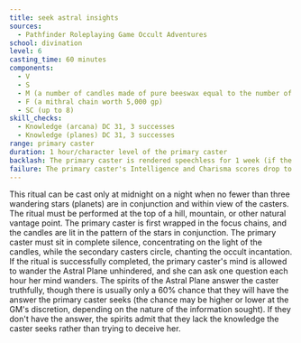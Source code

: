 ```yaml
---
title: seek astral insights
sources:
  - Pathfinder Roleplaying Game Occult Adventures
school: divination
level: 6
casting_time: 60 minutes
components:
  - V
  - S
  - M (a number of candles made of pure beeswax equal to the number of wandering stars in conjunction when the ritual is attempted)
  - F (a mithral chain worth 5,000 gp)
  - SC (up to 8)
skill_checks:
  - Knowledge (arcana) DC 31, 3 successes
  - Knowledge (planes) DC 31, 3 successes
range: primary caster
duration: 1 hour/character level of the primary caster
backlash: The primary caster is rendered speechless for 1 week (if the ritual fails, this duration begins after the end of the [*feeblemind*](/spells/feeblemind/) effect).
failure: The primary caster's Intelligence and Charisma scores drop to 1 and she gains the other effects of a [*feeblemind*](/spells/feeblemind/) spell for 24 hours.
---
```


This ritual can be cast only at midnight on a night when no fewer than three wandering stars (planets) are in conjunction and within view of the casters. The ritual must be performed at the top of a hill, mountain, or other natural vantage point. The primary caster is first wrapped in the focus chains, and the candles are lit in the pattern of the stars in conjunction. The primary caster must sit in complete silence, concentrating on the light of the candles, while the secondary casters circle, chanting the occult incantation. If the ritual is successfully completed, the primary caster's mind is allowed to wander the Astral Plane unhindered, and she can ask one question each hour her mind wanders. The spirits of the Astral Plane answer the caster truthfully, though there is usually only a 60% chance that they will have the answer the primary caster seeks (the chance may be higher or lower at the GM's discretion, depending on the nature of the information sought). If they don't have the answer, the spirits admit that they lack the knowledge the caster seeks rather than trying to deceive her.
